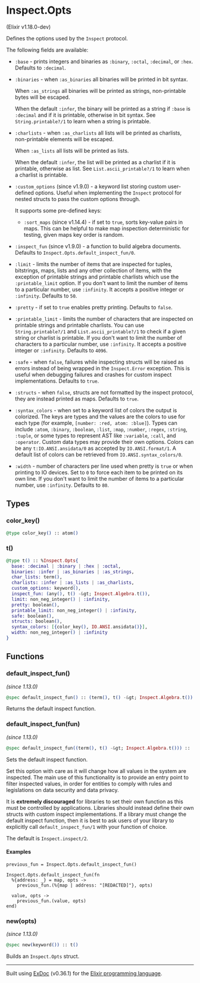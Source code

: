 # Inspect.Opts 
(Elixir v1.18.0-dev)

Defines the options used by the `Inspect` protocol.

The following fields are available:

- `:base` - prints integers and binaries as `:binary`, `:octal`, `:decimal`,
  or `:hex`. Defaults to `:decimal`.

- `:binaries` - when `:as_binaries` all binaries will be printed in bit
  syntax.
  
  When `:as_strings` all binaries will be printed as strings, non-printable
  bytes will be escaped.
  
  When the default `:infer`, the binary will be printed as a string if `:base`
  is `:decimal` and if it is printable, otherwise in bit syntax. See
  `String.printable?/1` to learn when a string is printable.

- `:charlists` - when `:as_charlists` all lists will be printed as charlists,
  non-printable elements will be escaped.
  
  When `:as_lists` all lists will be printed as lists.
  
  When the default `:infer`, the list will be printed as a charlist if it
  is printable, otherwise as list. See `List.ascii_printable?/1` to learn
  when a charlist is printable.

- `:custom_options` (since v1.9.0) - a keyword list storing custom user-defined
  options. Useful when implementing the `Inspect` protocol for nested structs
  to pass the custom options through.
  
  It supports some pre-defined keys:
  
  - `:sort_maps` (since v1.14.4) - if set to `true`, sorts key-value pairs
    in maps. This can be helpful to make map inspection deterministic for
    testing, given maps key order is random.

- `:inspect_fun` (since v1.9.0) - a function to build algebra documents.
  Defaults to `Inspect.Opts.default_inspect_fun/0`.

- `:limit` - limits the number of items that are inspected for tuples,
  bitstrings, maps, lists and any other collection of items, with the exception of
  printable strings and printable charlists which use the `:printable_limit` option.
  If you don't want to limit the number of items to a particular number,
  use `:infinity`. It accepts a positive integer or `:infinity`.
  Defaults to `50`.

- `:pretty` - if set to `true` enables pretty printing. Defaults to `false`.

- `:printable_limit` - limits the number of characters that are inspected
  on printable strings and printable charlists. You can use `String.printable?/1`
  and `List.ascii_printable?/1` to check if a given string or charlist is
  printable. If you don't want to limit the number of characters to a particular
  number, use `:infinity`. It accepts a positive integer or `:infinity`.
  Defaults to `4096`.

- `:safe` - when `false`, failures while inspecting structs will be raised
  as errors instead of being wrapped in the `Inspect.Error` exception. This
  is useful when debugging failures and crashes for custom inspect
  implementations. Defaults to `true`.

- `:structs` - when `false`, structs are not formatted by the inspect
  protocol, they are instead printed as maps. Defaults to `true`.

- `:syntax_colors` - when set to a keyword list of colors the output is
  colorized. The keys are types and the values are the colors to use for
  each type (for example, `[number: :red, atom: :blue]`). Types can include
  `:atom`, `:binary`, `:boolean`, `:list`, `:map`, `:number`, `:regex`,
  `:string`, `:tuple`, or some types to represent AST like `:variable`,
  `:call`, and `:operator`.
  Custom data types may provide their own options.
  Colors can be any `t:IO.ANSI.ansidata/0` as accepted by `IO.ANSI.format/1`.
  A default list of colors can be retrieved from `IO.ANSI.syntax_colors/0`.

- `:width` - number of characters per line used when pretty is `true` or when
  printing to IO devices. Set to `0` to force each item to be printed on its
  own line. If you don't want to limit the number of items to a particular
  number, use `:infinity`. Defaults to `80`.

## Types

### color_key()

```elixir
@type color_key() :: atom()
```



### t()

```elixir
@type t() :: %Inspect.Opts{
  base: :decimal | :binary | :hex | :octal,
  binaries: :infer | :as_binaries | :as_strings,
  char_lists: term(),
  charlists: :infer | :as_lists | :as_charlists,
  custom_options: keyword(),
  inspect_fun: (any(), t() -&gt; Inspect.Algebra.t()),
  limit: non_neg_integer() | :infinity,
  pretty: boolean(),
  printable_limit: non_neg_integer() | :infinity,
  safe: boolean(),
  structs: boolean(),
  syntax_colors: [{color_key(), IO.ANSI.ansidata()}],
  width: non_neg_integer() | :infinity
}
```



## Functions

### default_inspect_fun()
*(since 1.13.0)* 
```elixir
@spec default_inspect_fun() :: (term(), t() -&gt; Inspect.Algebra.t())
```

Returns the default inspect function.

### default_inspect_fun(fun)
*(since 1.13.0)* 
```elixir
@spec default_inspect_fun((term(), t() -&gt; Inspect.Algebra.t())) :: :ok
```

Sets the default inspect function.

Set this option with care as it will change how all values
in the system are inspected. The main use of this functionality
is to provide an entry point to filter inspected values,
in order for entities to comply with rules and legislations
on data security and data privacy.

It is **extremely discouraged** for libraries to set their own
function as this must be controlled by applications. Libraries
should instead define their own structs with custom inspect
implementations. If a library must change the default inspect
function, then it is best to ask users of your library to explicitly
call `default_inspect_fun/1` with your function of choice.

The default is `Inspect.inspect/2`.

#### Examples

    previous_fun = Inspect.Opts.default_inspect_fun()
    
    Inspect.Opts.default_inspect_fun(fn
      %{address: _} = map, opts ->
        previous_fun.(%{map | address: "[REDACTED]"}, opts)
    
      value, opts ->
        previous_fun.(value, opts)
    end)

### new(opts)
*(since 1.13.0)* 
```elixir
@spec new(keyword()) :: t()
```

Builds an `Inspect.Opts` struct.



---
Built using [ExDoc](https://github.com/elixir-lang/ex_doc "ExDoc") (v0.36.1) for the [Elixir programming language](href="https://elixir-lang.org" "Elixir").
